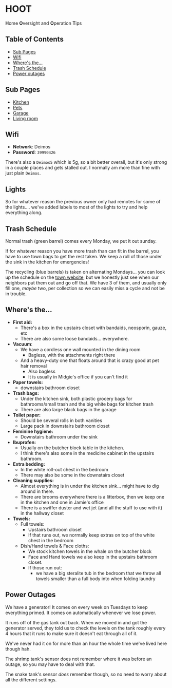 # HOOT
**H**ome **O**versight and **O**peration **T**ips

## Table of Contents
- [Sub Pages](#sub-pages)
- [Wifi](#wifi)
- [Where's the...](#wheresthe)
- [Trash Schedule](#trash-schedule)
- [Power outages](#power-outages)

## Sub Pages
- [Kitchen](kitchen.md)
- [Pets](pets/README.md)
- [Garage](garage.md)
- [Living room](living_room.md)

## Wifi
* **Network**: Deimos
* **Password**: `39990426`

There's also a `Deimos5` which is 5g, so a bit better overall, but it's only strong in a couple places and gets stalled out. I normally am more than fine with just plain `Deimos`.

## Lights
So for whatever reason the previous owner only had remotes for some of the lights.... we've added labels to most of the lights to try and help everything along. 

## Trash Schedule
Normal trash (green barrel) comes every Monday, we put it out sunday. 

If for whatever reason you have more trash than can fit in the barrel, you have to use town bags to get the rest taken. 
We keep a roll of those under the sink in the kitchen for emergencies!

The recycling (blue barrels) is taken on alternating Mondays... you can look up the schedule on the 
[town website](https://www.londonderrynh.gov/environmental-services-solid-waste), but we honestly just see when our 
neighbors put them out and go off that. We have 3 of them, and usually only fill one, *maybe* two, per collection so we can
easily miss a cycle and not be in trouble.

## <a name="wheresthe"></a>Where's the...
* **First aid:** 
  * There's a box in the upstairs closet with bandaids, neosporin, gauze, etc
  * There are also some loose bandaids... everywhere. 
* **Vacuum**:
  * We have a cordless one wall mounted in the dining room
    * Bagless, with the attachments right there
  * And a heavy-duty one that floats around that is crazy good at pet hair removal 
    * Also bagless
    * It is usually in Midgie's office if you can't find it
* **Paper towels:** 
  * downstairs bathroom closet
* **Trash bags:** 
  * Under the kitchen sink, both plastic grocery bags for bathrooms/small trash and the big white bags for kitchen trash
  * There are also large black bags in the garage
* **Toilet paper:**
  * Should be several rolls in both vanities
  * Large pack in downstairs bathroom closet
* **Feminine hygiene:**
  * Downstairs bathroom under the sink
* **Ibuprofen:**
  * Usually on the butcher block table in the kitchen.
  * I think there's also some in the medicine cabinet in the upstairs bathroom.
* **Extra bedding:**
  * In the white roll-out chest in the bedroom
  * There may also be some in the downstairs closet 
* **Cleaning supplies:**
  * Almost everything is in under the kitchen sink... might have to dig around in there.
  * There are brooms everywhere there is a litterbox, then we keep one in the kitchen and one in Jamie's office
  * There is a swiffer duster and wet jet (and all the stuff to use with it) in the hallway closet
* **Towels:**
  * Full towels: 
    * Upstairs bathroom closet
    * If that runs out, we normally keep extras on top of the white chest in the bedroom
  * Dish/Hand towels & Face cloths: 
    * We stock kitchen towels in the whale on the butcher block
    * Face and Hand towels we also keep in the upstairs bathroom closet.
    * If those run out:
      * we have a big steralite tub in the bedroom that we throw all towels smaller than a full body into when folding laundry 

## Power Outages
We have a generator! It comes on every week on Tuesdays to keep everything primed. It comes on automatically whenever we lose power. 

It runs off of the gas tank out back. When we moved in and got the generator served, they told us to check the levels on 
the tank roughly every 4 hours that it runs to make sure it doesn't eat through all of it. 

We've never had it on for more than an hour the whole time we've lived here though hah.

The shrimp tank's sensor does not remember where it was before an outage, so you may have to deal with that. 

The snake tank's sensor _does_ remember though, so no need to worry about all the different settings. 